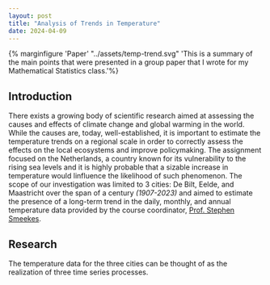 ```yaml
---
layout: post
title: "Analysis of Trends in Temperature"
date: 2024-04-09
---
```


{% marginfigure 'Paper' "../assets/temp-trend.svg" 'This is a summary of the main points that were presented in a group paper that I wrote for my Mathematical Statistics class.'%}

## Introduction

There exists a growing body of scientific research aimed at assessing the causes and effects of climate change and global warming in the world. While the causes are, today, well-established, it is important to estimate the temperature trends on a regional scale in order to correctly assess the effects on the local ecosystems and improve policymaking. The assignment focused on the Netherlands, a country known for its vulnerability to the rising sea levels and it is highly probable that a sizable increase in temperature would linfluence the likelihood of such phenomenon. The scope of our investigation was limited to 3 cities: De Bilt, Eelde, and Maastricht over the span of a century *(1907-2023)* and aimed to estimate the presence of a long-term trend in the daily, monthly, and annual temperature data provided by the course coordinator, [Prof. Stephen Smeekes](https://www.stephansmeekes.nl/).

## Research

The temperature data for the three cities can be thought of as the realization of three time series processes.

